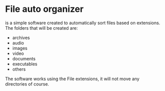 # File auto organizer 

is a simple software created to automatically sort files based on extensions. The folders that will be created are:

* archives
* audio
* images
* video
* documents
* executables
* others

The software works using the File extensions, it will not move any directories of course. 
